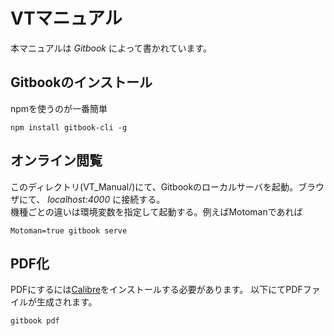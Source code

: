 # VTマニュアル

本マニュアルは *Gitbook* によって書かれています。

## Gitbookのインストール  
npmを使うのが一番簡単
~~~
npm install gitbook-cli -g
~~~

## オンライン閲覧  
このディレクトリ(VT_Manual/)にて、Gitbookのローカルサーバを起動。ブラウザにて、 *localhost:4000* に接続する。  
機種ごとの違いは環境変数を指定して起動する。例えばMotomanであれば
~~~
Motoman=true gitbook serve
~~~

## PDF化  
PDFにするには[Calibre](https://calibre-ebook.com/)をインストールする必要があります。
以下にてPDFファイルが生成されます。
~~~
gitbook pdf
~~~
